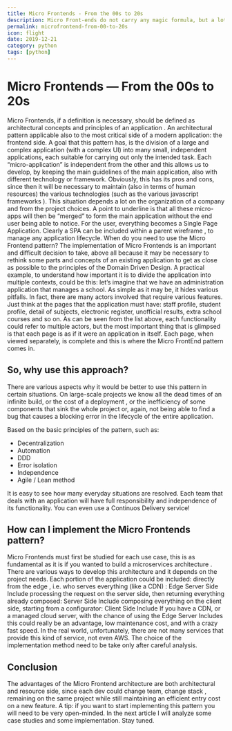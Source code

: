 ```yaml
---
title: Micro Frontends - From the 00s to 20s
description: Micro Front-ends do not carry any magic formula, but a lot of method, many concepts and principles that derive a lot from the architecture of the Microservices.
permalink: microfrontend-from-00-to-20s
icon: flight
date: 2019-12-21
category: python
tags: [python]
---
```


# Micro Frontends — From the 00s to 20s
Micro Frontends, if a definition is necessary, should be defined as architectural concepts and principles of an application . An architectural pattern applicable also to the most critical side of a modern application: the frontend side.
A goal that this pattern has, is the division of a large and complex application (with a complex UI) into many small, independent applications, each suitable for carrying out only the intended task.
Each “micro-application” is independent from the other and this allows us to develop, by keeping the main guidelines of the main application, also with different technology or framework.
Obviously, this has its pros and cons, since then it will be necessary to maintain (also in terms of human resources) the various technologies (such as the various javascript frameworks ). This situation depends a lot on the organization of a company and from the project choices.
A point to underline is that all these micro-apps will then be “merged” to form the main application without the end user being able to notice. For the user, everything becomes a Single Page Application.
Clearly a SPA can be included within a parent wireframe , to manage any application lifecycle.
When do you need to use the Micro Frontend pattern?
The implementation of Micro Frontends is an important and difficult decision to take, above all because it may be necessary to rethink some parts and concepts of an existing application to get as close as possible to the principles of the Domain Driven Design.
A practical example, to understand how important it is to divide the application into multiple contexts, could be this: let’s imagine that we have an administration application that manages a school.
As simple as it may be, it hides various pitfalls. In fact, there are many actors involved that require various features. Just think at the pages that the application must have: staff profile, student profile, detail of subjects, electronic register, unofficial results, extra school courses and so on.
As can be seen from the list above, each functionality could refer to multiple actors, but the most important thing that is glimpsed is that each page is as if it were an application in itself. Each page, when viewed separately, is complete and this is where the Micro FrontEnd pattern comes in.


## So, why use this approach?

There are various aspects why it would be better to use this pattern in certain situations.
On large-scale projects we know all the dead times of an infinite build, or the cost of a deployment , or the inefficiency of some components that sink the whole project or, again, not being able to find a bug that causes a blocking error in the lifecycle of the entire application.

Based on the basic principles of the pattern, such as:
- Decentralization
- Automation
- DDD
- Error isolation
- Independence
- Agile / Lean method

It is easy to see how many everyday situations are resolved.
Each team that deals with an application will have full responsibility and independence of its functionality. You can even use a Continuos Delivery service!


## How can I implement the Micro Frontends pattern?


Micro Frontends must first be studied for each use case, this is as fundamental as it is if you wanted to build a microservices architecture .
There are various ways to develop this architecture and it depends on the project needs. Each portion of the application could be included:
directly from the edge , i.e. who serves everything (like a CDN) : Edge Server Side Include
processing the request on the server side, then returning everything already composed: Server Side Include
composing everything on the client side, starting from a configurator: Client Side Include
If you have a CDN, or a managed cloud server, with the chance of using the Edge Server Includes this could really be an advantage, low maintenance cost, and with a crazy fast speed. In the real world, unfortunately, there are not many services that provide this kind of service, not even AWS.
The choice of the implementation method need to be take only after careful analysis.

## Conclusion

The advantages of the Micro Frontend architecture are both architectural and resource side, since each dev could change team, change stack , remaining on the same project while still maintaining an efficient entry cost on a new feature.
A tip: if you want to start implementing this pattern you will need to be very open-minded.
In the next article I will analyze some case studies and some implementation. Stay tuned.